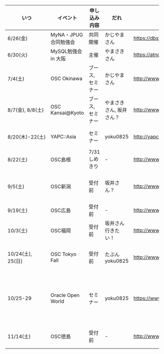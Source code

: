 | いつ             | イベント             | 申し込み内容     | だれ                     | URL                                               | その他                                                          |
|------------------|----------------------|------------------|--------------------------|---------------------------------------------------|-----------------------------------------------------------------|
| 6/26(金)         | MyNA・JPUG合同勉強会 | 共同開催         | かじやまさん             | https://dbstudychugoku.doorkeeper.jp/events/25804 |                                                                 |
| 6/30(火)         | MySQL勉強会 in 大阪  | 主催             | やまさきさん             | https://atnd.org/events/66683                     |                                                                 |
| 7/4(土)          | OSC Okinawa          | ブース, セミナー | かじやまさん             | http://www.ospn.jp/osc2015-okinawa/               |                                                                 |
| 8/7(金), 8/8(土) | OSC Kansai@Kyoto     | ブース, セミナー | やまさきさん, 坂井さん？ | http://www.ospn.jp/osc2015-kyoto/                 | 坂井さん: 顔出せたらいいなぁ                                    |
| 8/20(木)-22(土)  | YAPC::Asia           | セミナー         | yoku0825                 | http://yapcasia.org/2015/                         | yoku0825: CfP結果待ち                                           |
| 8/22(土)         | OSC島根              | 7/31しめきり     | -                        | http://www.ospn.jp/osc2015-shimane/               |                                                                 |
| 9/5(土)          | OSC新潟              | 受付前           | 坂井さん？               | http://www.ospn.jp/osc2015-niigata/               | 坂井さん: 当日現地入りで1泊検討中                               |
| 9/19(土)         | OSC広島              | 受付前           | -                        | http://www.ospn.jp/osc2015-hiroshima/             |                                                                 |
| 10/3(土)         | OSC福岡              | 受付前           | 坂井さん行きたい！       | http://www.ospn.jp/osc2015-fukuoka/               |                                                                 |
| 10/24(土), 25(日)| OSC Tokyo Fall       | 受付前           | たぶんyoku0825           | http://www.ospn.jp/osc2015-fall                   | yoku0825: OOWいくかも？ (期待薄)                                |
| 10/25-29         | Oracle Open World    | セミナー         | yoku0825                 | https://www.oracle.com/openworld/index.html       | yoku0825: CfP結果出てないけど落ちると思う。落ちたら行けない。。 |
| 11/14(土)        | OSC徳島              | 受付前           | -                        | http://www.ospn.jp/osc2015-tokushima              | 坂井さん: 少し食指は動いてる                                    |

